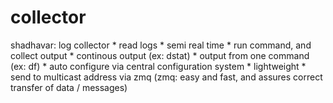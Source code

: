 collector
=========

shadhavar: log collector * read logs  * semi real time * run command, and collect output  * continous output (ex: dstat)  * output from one command (ex: df) * auto configure via central configuration system * lightweight * send to multicast address via zmq (zmq: easy and fast, and assures correct transfer of data / messages)
